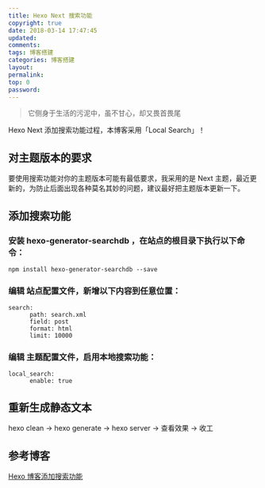 ```yaml
---
title: Hexo Next 搜索功能
copyright: true
date: 2018-03-14 17:47:45
updated:
comments:
tags: 博客搭建
categories: 博客搭建
layout:
permalink:
top: 0
password:
---
```


<blockquote class="blockquote-center"> 它侧身于生活的污泥中，虽不甘心，却又畏首畏尾 </blockquote>

<!-- more -->

Hexo Next 添加搜索功能过程，本博客采用「Local Search」！

## 对主题版本的要求
要使用搜索功能对你的主题版本可能有最低要求，我采用的是 Next 主题，最近更新的，为防止后面出现各种莫名其妙的问题，建议最好把主题版本更新一下。

## 添加搜索功能
### 安装 hexo-generator-searchdb ，在站点的根目录下执行以下命令：
```
npm install hexo-generator-searchdb --save
```

### 编辑 站点配置文件，新增以下内容到任意位置：
```
search:
      path: search.xml
      field: post
      format: html
      limit: 10000
```

### 编辑 主题配置文件，启用本地搜索功能：
```
local_search:
      enable: true
```

## 重新生成静态文本
hexo clean -> hexo generate -> hexo server  -> 查看效果 -> 收工

## 参考博客
[Hexo 博客添加搜索功能](http://www.itfanr.cc/2017/10/27/add-search-function-to-hexo-blog/)
